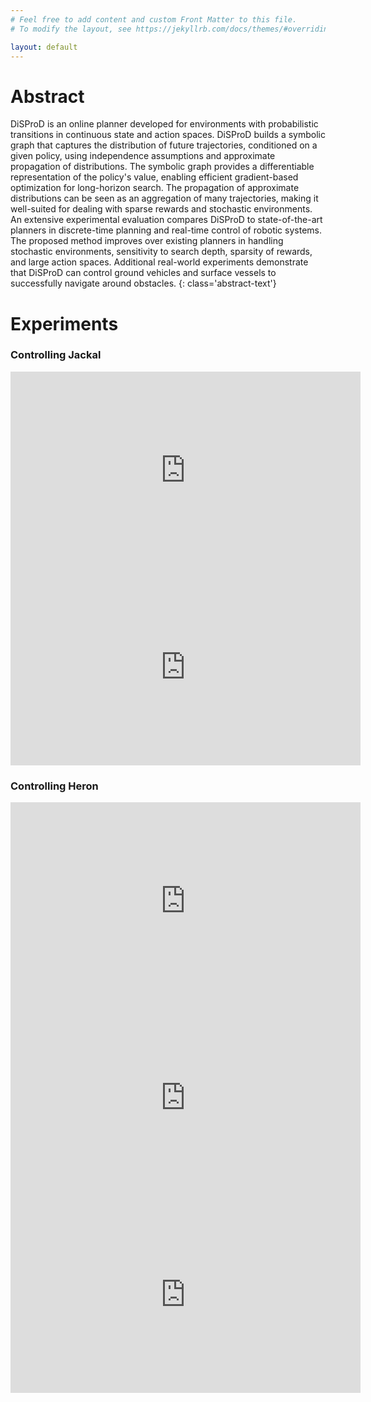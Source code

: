 ```yaml
---
# Feel free to add content and custom Front Matter to this file.
# To modify the layout, see https://jekyllrb.com/docs/themes/#overriding-theme-defaults

layout: default
---
```



# Abstract

DiSProD is an online planner developed for environments with probabilistic transitions in continuous state and action spaces. DiSProD builds a symbolic graph that captures the distribution of future trajectories, conditioned on a given policy, using independence assumptions and approximate propagation of distributions. The symbolic graph provides a differentiable representation of the policy's value, enabling efficient gradient-based optimization for long-horizon search. The propagation of approximate distributions can be seen as an aggregation of many trajectories, making it well-suited for dealing with sparse rewards and stochastic environments. An extensive experimental evaluation compares DiSProD to state-of-the-art planners in discrete-time planning and real-time control of robotic systems. The proposed method improves over existing planners in handling stochastic environments, sensitivity to search depth, sparsity of rewards, and large action spaces. Additional real-world experiments demonstrate that DiSProD can control ground vehicles and surface vessels to successfully navigate around obstacles. 
{: class='abstract-text'}

# Experiments

### Controlling Jackal
<div class="experiment-videos">
<iframe width="560" height="315" src="https://www.youtube.com/embed/3YjPtmSiHr0" title="YouTube video player" frameborder="0" allow="accelerometer; autoplay; clipboard-write; encrypted-media; gyroscope; picture-in-picture; web-share" allowfullscreen></iframe>

<iframe width="560" height="315" src="https://www.youtube.com/embed/dtjz-oIN7Nk" title="YouTube video player" frameborder="0" allow="accelerometer; autoplay; clipboard-write; encrypted-media; gyroscope; picture-in-picture; web-share" allowfullscreen></iframe>
</div>

### Controlling Heron

<div class="experiment-videos">
<iframe width="560" height="315" src="https://www.youtube.com/embed/o_tq4TFZWqQ" title="YouTube video player" frameborder="0" allow="accelerometer; autoplay; clipboard-write; encrypted-media; gyroscope; picture-in-picture; web-share" allowfullscreen></iframe>

<iframe width="560" height="315" src="https://www.youtube.com/embed/foT2mMUbJfU" title="YouTube video player" frameborder="0" allow="accelerometer; autoplay; clipboard-write; encrypted-media; gyroscope; picture-in-picture; web-share" allowfullscreen></iframe>

<iframe width="560" height="315" src="https://www.youtube.com/embed/gXDCNo-lvr8" title="YouTube video player" frameborder="0" allow="accelerometer; autoplay; clipboard-write; encrypted-media; gyroscope; picture-in-picture; web-share" allowfullscreen></iframe>
</div>